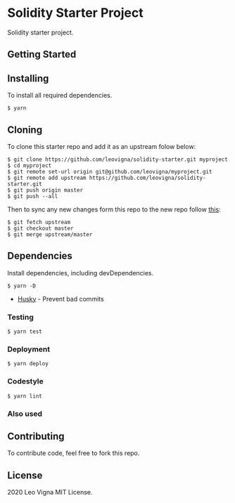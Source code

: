 # Solidity Starter Project

Solidity starter project.

## Getting Started

## Installing

To install all required dependencies.

```
$ yarn
```

## Cloning

To clone this starter repo and add it as an upstream folow below:

```
$ git clone https://github.com/leovigna/solidity-starter.git myproject
$ cd myproject
$ git remote set-url origin git@github.com/leovigna/myproject.git
$ git remote add upstream https://github.com/leovigna/solidity-starter.git
$ git push origin master
$ git push --all
```

Then to sync any new changes form this repo to the new repo follow [this](https://help.github.com/en/articles/syncing-a-fork):

```
$ git fetch upstream
$ git checkout master
$ git merge upstream/master
```

## Dependencies

Install dependencies, including devDependencies.

```
$ yarn -D
```

-   [Husky](https://github.com/typicode/husky) - Prevent bad commits

### Testing

```
$ yarn test
```

### Deployment

```
$ yarn deploy
```

### Codestyle

```
$ yarn lint
```

### Also used

## Contributing

To contribute code, feel free to fork this repo.

## License

2020 Leo Vigna
MIT License.
